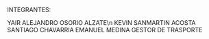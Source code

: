 INTEGRANTES:

YAIR ALEJANDRO OSORIO ALZATE\n
KEVIN SANMARTIN ACOSTA
SANTIAGO CHAVARRIA
EMANUEL MEDINA
GESTOR DE TRASPORTE
